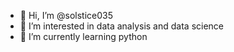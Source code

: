 - 👋 Hi, I’m @solstice035
- 👀 I’m interested in data analysis and data science
- 🌱 I’m currently learning python


<!---
solstice035/solstice035 is a ✨ special ✨ repository because its `README.md` (this file) appears on your GitHub profile.
You can click the Preview link to take a look at your changes.
--->

